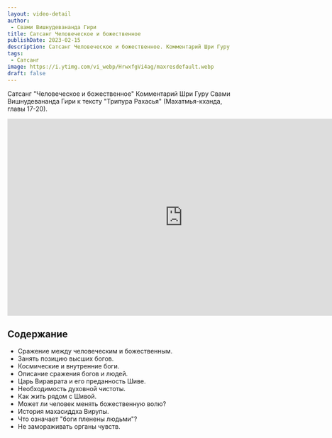 ```yaml
---
layout: video-detail
author:
 - Свами Вишнудевананда Гири
title: Сатсанг Человеческое и божественное
publishDate: 2023-02-15
description: Сатсанг Человеческое и божественное. Комментарий Шри Гуру Свами Вишнудевананда Гири к тексту "Трипура Рахасья" (Махатмья-кханда, главы 17-20).
tags: 
 - Сатсанг
image: https://i.ytimg.com/vi_webp/HrwxfgVi4ag/maxresdefault.webp
draft: false
---
```


 Сатсанг "Человеческое и божественное"
Комментарий Шри Гуру Свами Вишнудевананда Гири к тексту "Трипура Рахасья" (Махатмья-кханда, главы 17-20).

<iframe width="790" height="444" src="https://www.youtube.com/embed/HrwxfgVi4ag" frameborder="0" allowfullscreen=""></iframe> 

## Содержание

- Сражение между человеческим и божественным.
- Занять позицию высших богов.
- Космические и внутренние боги.
- Описание сражения богов и людей.
- Царь Вираврата и его преданность Шиве.
- Необходимость духовной чистоты.
- Как жить рядом с Шивой.
- Может ли человек менять божественную волю?
- История махасиддха Вирупы.
- Что означает "боги пленены людьми"?
- Не замораживать органы чувств.